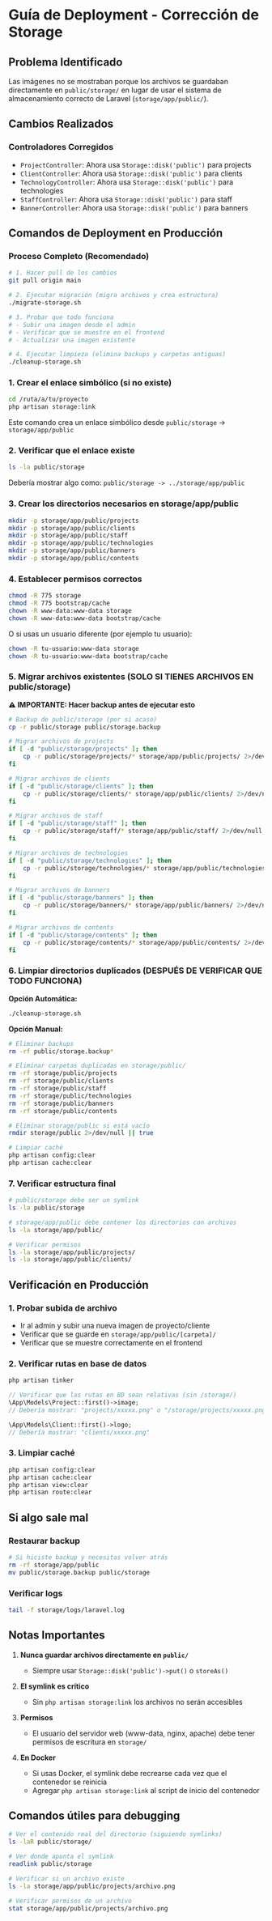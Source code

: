 # Guía de Deployment - Corrección de Storage

## Problema Identificado
Las imágenes no se mostraban porque los archivos se guardaban directamente en `public/storage/` en lugar de usar el sistema de almacenamiento correcto de Laravel (`storage/app/public/`).

## Cambios Realizados

### Controladores Corregidos
- `ProjectController`: Ahora usa `Storage::disk('public')` para projects
- `ClientController`: Ahora usa `Storage::disk('public')` para clients  
- `TechnologyController`: Ahora usa `Storage::disk('public')` para technologies
- `StaffController`: Ahora usa `Storage::disk('public')` para staff
- `BannerController`: Ahora usa `Storage::disk('public')` para banners

## Comandos de Deployment en Producción

### Proceso Completo (Recomendado)

```bash
# 1. Hacer pull de los cambios
git pull origin main

# 2. Ejecutar migración (migra archivos y crea estructura)
./migrate-storage.sh

# 3. Probar que todo funciona
# - Subir una imagen desde el admin
# - Verificar que se muestre en el frontend
# - Actualizar una imagen existente

# 4. Ejecutar limpieza (elimina backups y carpetas antiguas)
./cleanup-storage.sh
```

### 1. Crear el enlace simbólico (si no existe)
```bash
cd /ruta/a/tu/proyecto
php artisan storage:link
```

Este comando crea un enlace simbólico desde `public/storage` → `storage/app/public`

### 2. Verificar que el enlace existe
```bash
ls -la public/storage
```

Debería mostrar algo como: `public/storage -> ../storage/app/public`

### 3. Crear los directorios necesarios en storage/app/public
```bash
mkdir -p storage/app/public/projects
mkdir -p storage/app/public/clients
mkdir -p storage/app/public/staff
mkdir -p storage/app/public/technologies
mkdir -p storage/app/public/banners
mkdir -p storage/app/public/contents
```

### 4. Establecer permisos correctos
```bash
chmod -R 775 storage
chmod -R 775 bootstrap/cache
chown -R www-data:www-data storage
chown -R www-data:www-data bootstrap/cache
```

O si usas un usuario diferente (por ejemplo tu usuario):
```bash
chown -R tu-usuario:www-data storage
chown -R tu-usuario:www-data bootstrap/cache
```

### 5. Migrar archivos existentes (SOLO SI TIENES ARCHIVOS EN public/storage)

**⚠️ IMPORTANTE: Hacer backup antes de ejecutar esto**

```bash
# Backup de public/storage (por si acaso)
cp -r public/storage public/storage.backup

# Migrar archivos de projects
if [ -d "public/storage/projects" ]; then
    cp -r public/storage/projects/* storage/app/public/projects/ 2>/dev/null || true
fi

# Migrar archivos de clients
if [ -d "public/storage/clients" ]; then
    cp -r public/storage/clients/* storage/app/public/clients/ 2>/dev/null || true
fi

# Migrar archivos de staff
if [ -d "public/storage/staff" ]; then
    cp -r public/storage/staff/* storage/app/public/staff/ 2>/dev/null || true
fi

# Migrar archivos de technologies
if [ -d "public/storage/technologies" ]; then
    cp -r public/storage/technologies/* storage/app/public/technologies/ 2>/dev/null || true
fi

# Migrar archivos de banners
if [ -d "public/storage/banners" ]; then
    cp -r public/storage/banners/* storage/app/public/banners/ 2>/dev/null || true
fi

# Migrar archivos de contents
if [ -d "public/storage/contents" ]; then
    cp -r public/storage/contents/* storage/app/public/contents/ 2>/dev/null || true
fi
```

### 6. Limpiar directorios duplicados (DESPUÉS DE VERIFICAR QUE TODO FUNCIONA)

**Opción Automática:**
```bash
./cleanup-storage.sh
```

**Opción Manual:**
```bash
# Eliminar backups
rm -rf public/storage.backup*

# Eliminar carpetas duplicadas en storage/public/
rm -rf storage/public/projects
rm -rf storage/public/clients
rm -rf storage/public/staff
rm -rf storage/public/technologies
rm -rf storage/public/banners
rm -rf storage/public/contents

# Eliminar storage/public si está vacío
rmdir storage/public 2>/dev/null || true

# Limpiar caché
php artisan config:clear
php artisan cache:clear
```

### 7. Verificar estructura final
```bash
# public/storage debe ser un symlink
ls -la public/storage

# storage/app/public debe contener los directorios con archivos
ls -la storage/app/public/

# Verificar permisos
ls -la storage/app/public/projects/
ls -la storage/app/public/clients/
```

## Verificación en Producción

### 1. Probar subida de archivo
- Ir al admin y subir una nueva imagen de proyecto/cliente
- Verificar que se guarde en `storage/app/public/[carpeta]/`
- Verificar que se muestre correctamente en el frontend

### 2. Verificar rutas en base de datos
```bash
php artisan tinker
```

```php
// Verificar que las rutas en BD sean relativas (sin /storage/)
\App\Models\Project::first()->image;
// Debería mostrar: "projects/xxxxx.png" o "/storage/projects/xxxxx.png"

\App\Models\Client::first()->logo;
// Debería mostrar: "clients/xxxxx.png"
```

### 3. Limpiar caché
```bash
php artisan config:clear
php artisan cache:clear
php artisan view:clear
php artisan route:clear
```

## Si algo sale mal

### Restaurar backup
```bash
# Si hiciste backup y necesitas volver atrás
rm -rf storage/app/public
mv public/storage.backup public/storage
```

### Verificar logs
```bash
tail -f storage/logs/laravel.log
```

## Notas Importantes

1. **Nunca guardar archivos directamente en `public/`**
   - Siempre usar `Storage::disk('public')->put()` o `storeAs()`

2. **El symlink es crítico**
   - Sin `php artisan storage:link` los archivos no serán accesibles

3. **Permisos**
   - El usuario del servidor web (www-data, nginx, apache) debe tener permisos de escritura en `storage/`

4. **En Docker**
   - Si usas Docker, el symlink debe recrearse cada vez que el contenedor se reinicia
   - Agregar `php artisan storage:link` al script de inicio del contenedor

## Comandos útiles para debugging

```bash
# Ver el contenido real del directorio (siguiendo symlinks)
ls -laR public/storage/

# Ver donde apunta el symlink
readlink public/storage

# Verificar si un archivo existe
ls -la storage/app/public/projects/archivo.png

# Verificar permisos de un archivo
stat storage/app/public/projects/archivo.png
```
